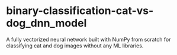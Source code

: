 # binary-classification-cat-vs-dog_dnn_model
A fully vectorized neural network built with NumPy from scratch for classifying cat and dog images without any ML libraries.
